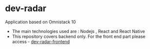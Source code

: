 # dev-radar
Application based on Omnistack 10 

- The main technologies used are : Nodejs , React and React Native
- This repository covers backend only. For the front end part please access - [dev-radar-frontend](https://github.com/mgiatti/dev-radar-frontend)

